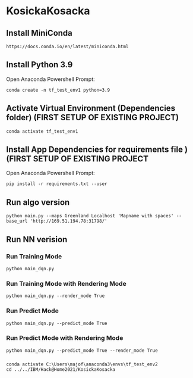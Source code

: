 # KosickaKosacka


## Install MiniConda
    https://docs.conda.io/en/latest/miniconda.html

## Install Python 3.9
Open Anaconda Powershell Prompt:

    conda create -n tf_test_env1 python=3.9

## Activate Virtual Environment (Dependencies folder) (FIRST SETUP OF EXISTING PROJECT)

    conda activate tf_test_env1

## Install App Dependencies for requirements file ) (FIRST SETUP OF EXISTING PROJECT
Open Anaconda Powershell Prompt:

    pip install -r requirements.txt --user

## Run algo version
    
    python main.py --maps Greenland Localhost 'Mapname with spaces' --base_url 'http://169.51.194.78:31798/'


## Run NN verision
### Run Training Mode

    python main_dqn.py
    
### Run Training Mode with Rendering Mode

    python main_dqn.py --render_mode True

### Run Predict Mode

    python main_dqn.py --predict_mode True

### Run Predict Mode with Rendering Mode

    python main_dqn.py --predict_mode True --render_mode True


###
    conda activate C:\Users\majof\anaconda3\envs\tf_test_env2
    cd ../../IBM/Hack@Home2021/KosickaKosacka
